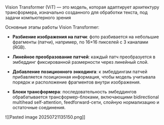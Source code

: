 Vision Transformer (ViT) — это модель, которая адаптирует архитектуру трансформера, изначально созданного для обработки текста, под задачи компьютерного зрения

Основные этапы работы Vision Transformer:

- **Разбиение изображения на патчи**: фото разбивается на небольшие фрагменты (патчи), например, по 16×16 пикселей с 3 каналами (RGB).
    
- **Линейное преобразование патчей**: каждый патч преобразуется в эмбеддинг фиксированной размерности через линейный слой.
    
- **Добавление позиционного энкодинга**: к эмбеддингам патчей прибавляется позиционная информация, чтобы модель учитывала порядок и расположение фрагментов внутри изображения.
    
- **Блоки трансформера**: последовательность эмбеддингов обрабатывается трансформер-блоками, включающими bidirectional multihead self-attention, feedforward-сети, слойную нормализацию и остаточные соединения.

![[Pasted image 20250721135150.png]]